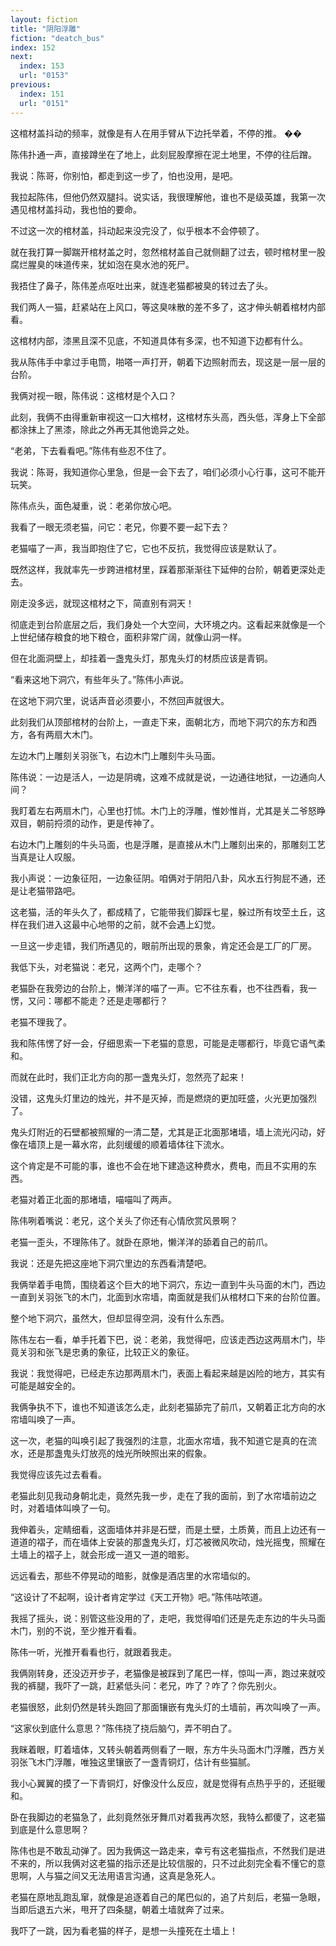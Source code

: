 ```yaml
---
layout: fiction
title: "阴阳浮雕"
fiction: "deatch_bus"
index: 152
next:
  index: 153
  url: "0153"
previous:
  index: 151
  url: "0151"
---
```

这棺材盖抖动的频率，就像是有人在用手臂从下边托举着，不停的推。  ��

陈伟扑通一声，直接蹲坐在了地上，此刻屁股摩擦在泥土地里，不停的往后蹭。

我说：陈哥，你别怕，都走到这一步了，怕也没用，是吧。

我拉起陈伟，但他仍然双腿抖。说实话，我很理解他，谁也不是级英雄，我第一次遇见棺材盖抖动，我也怕的要命。

不过这一次的棺材盖，抖动起来没完没了，似乎根本不会停顿了。

就在我打算一脚踹开棺材盖之时，忽然棺材盖自己就侧翻了过去，顿时棺材里一股腐烂腥臭的味道传来，犹如泡在臭水池的死尸。

我捂住了鼻子，陈伟差点呕吐出来，就连老猫都被臭的转过去了头。

我们两人一猫，赶紧站在上风口，等这臭味散的差不多了，这才伸头朝着棺材内部看。

这棺材内部，漆黑且深不见底，不知道具体有多深，也不知道下边都有什么。

我从陈伟手中拿过手电筒，啪嗒一声打开，朝着下边照射而去，现这是一层一层的台阶。

我俩对视一眼，陈伟说：这棺材是个入口？

此刻，我俩不由得重新审视这一口大棺材，这棺材东头高，西头低，浑身上下全部都涂抹上了黑漆，除此之外再无其他诡异之处。

“老弟，下去看看吧。”陈伟有些忍不住了。

我说：陈哥，我知道你心里急，但是一会下去了，咱们必须小心行事，这可不能开玩笑。

陈伟点头，面色凝重，说：老弟你放心吧。

我看了一眼无须老猫，问它：老兄，你要不要一起下去？

老猫喵了一声，我当即抱住了它，它也不反抗，我觉得应该是默认了。

既然这样，我就率先一步跨进棺材里，踩着那渐渐往下延伸的台阶，朝着更深处走去。

刚走没多远，就现这棺材之下，简直别有洞天！

彻底走到台阶底层之后，我们身处一个大空间，大环境之内。这看起来就像是一个上世纪储存粮食的地下粮仓，面积非常广阔，就像山洞一样。

但在北面洞壁上，却挂着一盏鬼头灯，那鬼头灯的材质应该是青铜。

“看来这地下洞穴，有些年头了。”陈伟小声说。

在这地下洞穴里，说话声音必须要小，不然回声就很大。

此刻我们从顶部棺材的台阶上，一直走下来，面朝北方，而地下洞穴的东方和西方，各有两扇大木门。

左边木门上雕刻关羽张飞，右边木门上雕刻牛头马面。

陈伟说：一边是活人，一边是阴魂，这难不成就是说，一边通往地狱，一边通向人间？

我盯着左右两扇木门，心里也打怵。木门上的浮雕，惟妙惟肖，尤其是关二爷怒睁双目，朝前捋须的动作，更是传神了。

右边木门上雕刻的牛头马面，也是浮雕，是直接从木门上雕刻出来的，那雕刻工艺当真是让人叹服。

我小声说：一边象征阳，一边象征阴。咱俩对于阴阳八卦，风水五行狗屁不通，还是让老猫带路吧。

这老猫，活的年头久了，都成精了，它能带我们脚踩七星，躲过所有坟茔土丘，这样在我们进入这最中心地带的之前，就不会遇上幻觉。

一旦这一步走错，我们所遇见的，眼前所出现的景象，肯定还会是工厂的厂房。

我低下头，对老猫说：老兄，这两个门，走哪个？

老猫卧在我旁边的台阶上，懒洋洋的喵了一声。它不往东看，也不往西看，我一愣，又问：哪都不能走？还是走哪都行？

老猫不理我了。

我和陈伟愣了好一会，仔细思索一下老猫的意思，可能是走哪都行，毕竟它语气柔和。

而就在此时，我们正北方向的那一盏鬼头灯，忽然亮了起来！

没错，这鬼头灯里边的烛光，并不是灭掉，而是燃烧的更加旺盛，火光更加强烈了。

鬼头灯附近的石壁都被照耀的一清二楚，尤其是正北面那堵墙，墙上流光闪动，好像在墙顶上是一幕水帘，此刻缓缓的顺着墙体往下流水。

这个肯定是不可能的事，谁也不会在地下建造这种费水，费电，而且不实用的东西。

老猫对着正北面的那堵墙，喵喵叫了两声。

陈伟咧着嘴说：老兄，这个关头了你还有心情欣赏风景啊？

老猫一歪头，不理陈伟了。就卧在原地，懒洋洋的舔着自己的前爪。

我说：还是先把这座地下洞穴里边的东西看清楚吧。

我俩举着手电筒，围绕着这个巨大的地下洞穴，东边一直到牛头马面的木门，西边一直到关羽张飞的木门，北面到水帘墙，南面就是我们从棺材口下来的台阶位置。

整个地下洞穴，虽然大，但却显得空洞，没有什么东西。

陈伟左右一看，单手托着下巴，说：老弟，我觉得吧，应该走西边这两扇木门，毕竟关羽和张飞是忠勇的象征，比较正义的象征。

我说：我觉得吧，已经走东边那两扇木门，表面上看起来越是凶险的地方，其实有可能是越安全的。

我俩争执不下，谁也不知道该怎么走，此刻老猫舔完了前爪，又朝着正北方向的水帘墙叫唤了一声。

这一次，老猫的叫唤引起了我强烈的注意，北面水帘墙，我不知道它是真的在流水，还是那盏鬼头灯放亮的烛光所映照出来的假象。

我觉得应该先过去看看。

老猫此刻见我动身朝北走，竟然先我一步，走在了我的面前，到了水帘墙前边之时，对着墙体叫唤了一句。

我伸着头，定睛细看，这面墙体并非是石壁，而是土壁，土质黄，而且上边还有一道道的褶子，而在墙体上安装的那盏鬼头灯，灯芯被微风吹动，烛光摇曳，照耀在土墙上的褶子上，就会形成一道又一道的暗影。

远远看去，那些不停晃动的暗影，就像是酒店里的水帘墙似的。

“这设计了不起啊，设计者肯定学过《天工开物》吧。”陈伟咕哝道。

我摇了摇头，说：别管这些没用的了，走吧，我觉得咱们还是先走东边的牛头马面木门，别的不说，至少推开看看。

陈伟一听，光推开看看也行，就跟着我走。

我俩刚转身，还没迈开步子，老猫像是被踩到了尾巴一样，惊叫一声，跑过来就咬我的裤腿，我吓了一跳，赶紧低头问：老兄，咋了？咋了？你先别火。

老猫很怒，此刻仍然是转头跑回了那面镶嵌有鬼头灯的土墙前，再次叫唤了一声。

“这家伙到底什么意思？”陈伟挠了挠后脑勺，弄不明白了。

我眯着眼，盯着墙体，又转头朝着两侧看了一眼，东方牛头马面木门浮雕，西方关羽张飞木门浮雕，唯独这里镶嵌了一盏青铜灯，估计有些猫腻。

我小心翼翼的摸了一下青铜灯，好像没什么反应，就是觉得有点热乎乎的，还挺暖和。

卧在我脚边的老猫急了，此刻竟然张牙舞爪对着我再次怒，我特么都傻了，这老猫到底是什么意思啊？

陈伟也是不敢乱动弹了。因为我俩这一路走来，幸亏有这老猫指点，不然我们是进不来的，所以我俩对这老猫的指示还是比较信服的，只不过此刻完全看不懂它的意思啊，人与猫之间又无法用语言沟通，这真是急死人。

老猫在原地乱跑乱窜，就像是追逐着自己的尾巴似的，追了片刻后，老猫一急眼，当即后退五六米，甩开了四条腿，朝着土墙就奔了过来。

我吓了一跳，因为看老猫的样子，是想一头撞死在土墙上！
